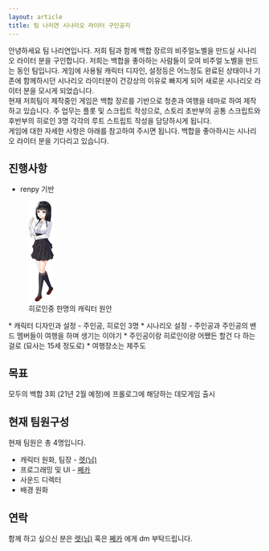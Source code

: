 ```yaml
---
layout: article
title: 팀 나리연 시나리오 라이터 구인공지
---
```



안녕하세요 팀 나리연입니다. 저희 팀과 함께 백합 장르의 비주얼노벨을 만드실 시나리오 라이터 분을 구인합니다. 저희는 백합을 좋아하는 사람들이 모여 비주얼 노벨을 만드는 동인 팀입니다. 게임에 사용될 캐릭터 디자인, 설정등은 어느정도 완료된 상태이나 기존에 함께하시던 시나리오 라이터분이 건강상의 이유로 빠지게 되어 새로운 시나리오 라이터 분을 모시게 되었습니다.   
현재 저희팀이 제작중인 게임은 백합 장르를 기반으로 청춘과 여행을 테마로 하여 제작하고 있습니다. 주 업무는 플롯 및 스크립트 작성으로, 스토리 초반부의 공통 스크립트와 후반부의 히로인 3명 각각의 루트 스트립트 작성을 담당하시게 됩니다.   
게임에 대한 자세한 사항은 아래를 참고하여 주시면 됩니다. 백합을 좋아하시는 시나리오 라이터 분을 기다리고 있습니다.

## 진행사항
* renpy 기반   
<figure>
  <img src="/img/sample.png" width="12%" title="히로인" alt="히로인">
  <figcaption>히로인중 한명의 캐릭터 원안</figcaption>
</figure>   
* 캐릭터 디자인과 설정 - 주인공, 히로인 3명 
* 시나리오 설정 - 주인공과 주인공의 밴드 멤버들이 여행을 하며 생기는 이야기
* 주인공이랑 히로인이랑 어쨌든 할건 다 하는걸로 (묘사는 15세 정도로)
* 여행장소는 제주도

## 목표
모두의 백합 3회 (21년 2월 예정)에 프롤로그에 해당하는 데모게임 출시

## 현재 팀원구성
현재 팀원은 총 4명입니다.
* 캐릭터 원화, 팀장 - [렛(님)](https://twitter.com/let_nim) 
* 프로그래밍 및 UI - [쩨카](https://twitter.com/XecaChan) 
* 사운드 디렉터
* 배경 원화

## 연락
함께 하고 싶으신 분은 [렛(님)](https://twitter.com/let_nim) 혹은 [쩨카](https://twitter.com/XecaChan) 에게 dm 부탁드립니다.
